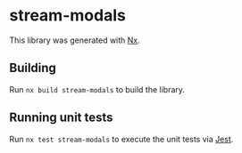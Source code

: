 # stream-modals

This library was generated with [Nx](https://nx.dev).

## Building

Run `nx build stream-modals` to build the library.

## Running unit tests

Run `nx test stream-modals` to execute the unit tests via [Jest](https://jestjs.io).
